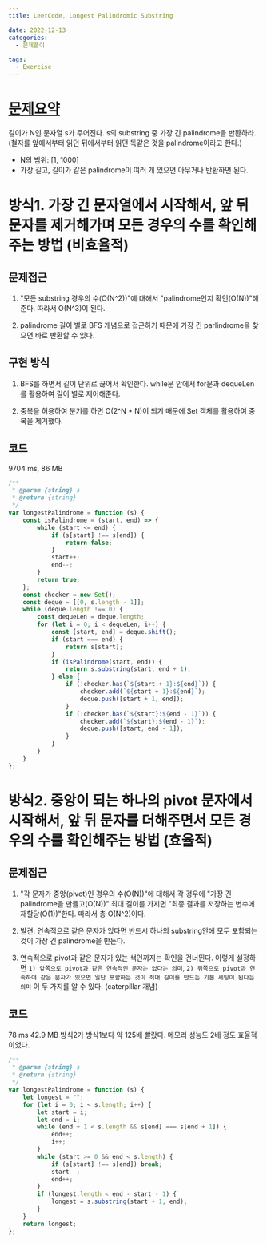 ```yaml
---
title: LeetCode, Longest Palindromic Substring

date: 2022-12-13
categories:
  - 문제풀이

tags:
  - Exercise
---
```


# [문제요약](https://leetcode.com/problems/longest-palindromic-substring/description/)

길이가 N인 문자열 s가 주어진다. s의 substring 중 가장 긴 palindrome을 반환하라. (철자를 앞에서부터 읽던 뒤에서부터 읽던 똑같은 것을 palindrome이라고 한다.)

- N의 범위: [1, 1000]
- 가장 길고, 길이가 같은 palindrome이 여러 개 있으면 아무거나 반환하면 된다.

# 방식1. 가장 긴 문자열에서 시작해서, 앞 뒤 문자를 제거해가며 모든 경우의 수를 확인해주는 방법 (비효율적)

## 문제접근

1. "모든 substring 경우의 수(O(N^2))"에 대해서 "palindrome인지 확인(O(N))"해 준다. 따라서 O(N^3)이 된다.

2. palindrome 길이 별로 BFS 개념으로 접근하기 때문에 가장 긴 parlindrome을 찾으면 바로 반환할 수 있다.

## 구현 방식

1. BFS를 하면서 길이 단위로 끊어서 확인한다. while문 안에서 for문과 dequeLen를 활용하여 길이 별로 제어해준다.

2. 중복을 허용하여 분기를 하면 O(2^N \* N)이 되기 때문에 Set 객체를 활용하여 중복을 제거했다.

## 코드

9704 ms, 86 MB

```javascript
/**
 * @param {string} s
 * @return {string}
 */
var longestPalindrome = function (s) {
	const isPalindrome = (start, end) => {
		while (start <= end) {
			if (s[start] !== s[end]) {
				return false;
			}
			start++;
			end--;
		}
		return true;
	};
	const checker = new Set();
	const deque = [[0, s.length - 1]];
	while (deque.length !== 0) {
		const dequeLen = deque.length;
		for (let i = 0; i < dequeLen; i++) {
			const [start, end] = deque.shift();
			if (start === end) {
				return s[start];
			}
			if (isPalindrome(start, end)) {
				return s.substring(start, end + 1);
			} else {
				if (!checker.has(`${start + 1}:${end}`)) {
					checker.add(`${start + 1}:${end}`);
					deque.push([start + 1, end]);
				}
				if (!checker.has(`${start}:${end - 1}`)) {
					checker.add(`${start}:${end - 1}`);
					deque.push([start, end - 1]);
				}
			}
		}
	}
};
```

# 방식2. 중앙이 되는 하나의 pivot 문자에서 시작해서, 앞 뒤 문자를 더해주면서 모든 경우의 수를 확인해주는 방법 (효율적)

## 문제접근

1. "각 문자가 중앙(pivot)인 경우의 수(O(N))"에 대해서 각 경우에 "가장 긴 palindrome을 만들고(O(N))" 최대 길이를 가지면 "최종 결과를 저장하는 변수에 재할당(O(1))"한다. 따라서 총 O(N^2)이다.

2. 발견: 연속적으로 같은 문자가 있다면 반드시 하나의 substring안에 모두 포함되는 것이 가장 긴 palindrome을 만든다.

3. 연속적으로 pivot과 같은 문자가 있는 색인까지는 확인을 건너뛴다. 이렇게 설정하면 `1) 앞쪽으로 pivot과 같은 연속적인 문자는 없다는 의미`, `2) 뒤쪽으로 pivot과 연속하여 같은 문자가 있으면 일단 포함하는 것이 최대 길이를 만드는 기본 세팅이 된다는 의미` 이 두 가지를 알 수 있다. (caterpillar 개념)

## 코드

78 ms 42.9 MB
방식2가 방식1보다 약 125배 빨랐다. 메모리 성능도 2배 정도 효율적이었다.

```javascript
/**
 * @param {string} s
 * @return {string}
 */
var longestPalindrome = function (s) {
	let longest = "";
	for (let i = 0; i < s.length; i++) {
		let start = i;
		let end = i;
		while (end + 1 < s.length && s[end] === s[end + 1]) {
			end++;
			i++;
		}
		while (start >= 0 && end < s.length) {
			if (s[start] !== s[end]) break;
			start--;
			end++;
		}
		if (longest.length < end - start - 1) {
			longest = s.substring(start + 1, end);
		}
	}
	return longest;
};
```
